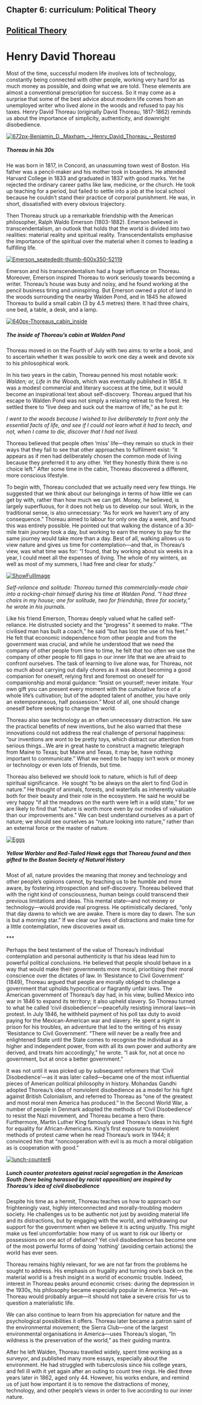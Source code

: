 Chapter  6: curriculum: Political Theory
---------------------------------------

[Political Theory](../category/curriculum/political-theory/index.html)
----------------------------------------------------------------------

Henry David Thoreau
===================

Most of the time, successful modern life involves lots of technology, constantly being connected with other people, working very hard for as much money as possible, and doing what we are told. These elements are almost a conventional prescription for success. So it may come as a surprise that some of the best advice about modern life comes from an unemployed writer who lived alone in the woods and refused to pay his taxes. Henry David Thoreau (originally David Thoreau, 1817-1862) reminds us about the importance of simplicity, authenticity, and downright disobedience.

[![672px-Benjamin\_D.\_Maxham\_-\_Henry\_David\_Thoreau\_-\_Restored](http://i0.wp.com/www.thebookoflife.org/wp-content/uploads/2014/11/672px-Benjamin_D._Maxham_-_Henry_David_Thoreau_-_Restored2.jpg?resize=635%2C486)](http://i0.wp.com/www.thebookoflife.org/wp-content/uploads/2014/11/672px-Benjamin_D._Maxham_-_Henry_David_Thoreau_-_Restored2.jpg)

##### <span class="s1">Thoreau in his 30s</span>

<span class="s1">He was born in 1817, in Concord, an unassuming town west of Boston. His father was a pencil-maker and his mother took in boarders. He attended Harvard College in 1833 and graduated in 1837 with good marks. Yet he rejected the ordinary career paths like law, medicine, or the church. He took up teaching for a period, but failed to settle into a job at the local school because he couldn’t stand their practice of corporal punishment. He was, in short, dissatisfied with every obvious trajectory.</span>

<span class="s1">Then Thoreau struck up a remarkable friendship with the American philosopher, Ralph Waldo Emerson (1803-1882). Emerson believed in transcendentalism, an outlook that holds that the world is divided into two realities: material reality and spiritual reality. Transcendentalists emphasise the importance of the spiritual over the material when it comes to leading a fulfilling life. </span>

[![Emerson\_seatededit-thumb-600x350-52119](http://i0.wp.com/www.thebookoflife.org/wp-content/uploads/2014/11/Emerson_seatededit-thumb-600x350-52119.jpg?resize=635%2C370)](http://i2.wp.com/www.thebookoflife.org/wp-content/uploads/2014/11/Emerson_seatededit-thumb-600x350-52119.jpg)

<span class="s1">Emerson and his transcendentalism had a huge influence on Thoreau. Moreover, Emerson inspired Thoreau to work seriously towards becoming a writer. Thoreau’s house was busy and noisy, and he found working at the pencil business tiring and uninspiring. But Emerson owned a plot of land in the woods surrounding the nearby Walden Pond, and in 1845 he allowed Thoreau to build a small cabin (3 by 4.5 metres) there. It had three chairs, one bed, a table, a desk, and a lamp. </span>

[![640px-Thoreaus\_cabin\_inside](http://i0.wp.com/www.thebookoflife.org/wp-content/uploads/2014/11/640px-Thoreaus_cabin_inside.jpg?resize=635%2C397)](http://i1.wp.com/www.thebookoflife.org/wp-content/uploads/2014/11/640px-Thoreaus_cabin_inside.jpg)

##### <span class="s1">The inside of Thoreau’s cabin at Walden Pond </span>

<span class="s1">Thoreau moved in on the Fourth of July with two aims: to write a book, and to ascertain whether it was possible to work one day a week and devote six to his philosophical work.</span>

<span class="s1">In his two years in the cabin, Thoreau penned his most notable work: *Walden; or, Life in the Woods*, which was eventually published in 1854. It was a modest commercial and literary success at the time, but it would become an inspirational text about self-discovery. Thoreau argued that his escape to Walden Pond was not simply a relaxing retreat to the forest. He settled there to “live deep and suck out the marrow of life,” as he put it:</span>

*<span class="s1">I went to the woods because I wished to live deliberately to front only the essential facts of life, and see if I could not learn what it had to teach, and not, when I came to die, discover that I had not lived.</span>*

<span class="s1">Thoreau believed that people often ‘miss’ life—they remain so stuck in their ways that they fail to see that other approaches to fulfilment exist: “it appears as if men had deliberately chosen the common mode of living because they preferred it to any other. Yet they honestly think there is no choice left.” After some time in the cabin, Thoreau discovered a different, more conscious lifestyle.</span>

<span class="s1">To begin with, Thoreau concluded that we actually need very few things. He suggested that we think about our belongings in terms of how little we can get by with, rather than how much we can get. Money, he believed, is largely superfluous, for it does not help us to develop our soul. Work, in the traditional sense, is also unnecessary: “As for work we haven’t any of any consequence.” Thoreau aimed to labour for only one day a week, and found this was entirely possible. He pointed out that walking the distance of a 30-mile train journey took a day, but working to earn the money to pay for the same journey would take more than a day. Best of all, walking allows us to view nature and gives us time for contemplation—and that, in Thoreau’s view, was what time was for: “I found, that by working about six weeks in a year, I could meet all the expenses of living. The whole of my winters, as well as most of my summers, I had free and clear for study.”</span>

[![ShowFullImage](http://i0.wp.com/www.thebookoflife.org/wp-content/uploads/2014/11/ShowFullImage1.jpg?resize=635%2C647)](http://i1.wp.com/www.thebookoflife.org/wp-content/uploads/2014/11/ShowFullImage1.jpg)

*<span class="s1">Self-reliance and solitude: Thoreau turned this commercially-made chair into a rocking-chair himself during his time at Walden Pond. “I had three chairs in my house; one for solitude, two for friendship, three for society,” he wrote in his journals. </span>*

<span class="s1">Like his friend Emerson, Thoreau deeply valued what he called self-reliance. He distrusted society and the “progress” it seemed to make. “The civilised man has built a coach,” he said “but has lost the use of his feet.” He felt that economic independence from other people and from the government was crucial, and while he understood that we need the company of other people from time to time, he felt that too often we use the company of other people to fill gaps in our inner life that we are afraid to confront ourselves. The task of learning to live alone was, for Thoreau, not so much about carrying out daily chores as it was about becoming a good companion for oneself, relying first and foremost on oneself for companionship and moral guidance: “Insist on yourself; never imitate. Your own gift you can present every moment with the cumulative force of a whole life’s cultivation; but of the adopted talent of another, you have only an extemporaneous, half possession.” Most of all, one should change oneself before seeking to change the world.</span>

<span class="s1">Thoreau also saw technology as an often unnecessary distraction. He saw the practical benefits of new inventions, but he also warned that these innovations could not address the real challenge of personal happiness: “our inventions are wont to be pretty toys, which distract our attention from serious things…We are in great haste to construct a magnetic telegraph from Maine to Texas; but Maine and Texas, it may be, have nothing important to communicate.” What we need to be happy isn’t work or money or technology or even lots of friends, but time.</span>

<span class="s1">Thoreau also believed we should look to nature, which is full of deep spiritual significance.<span class="Apple-converted-space">  </span>He sought “to be always on the alert to find God in nature.” He thought of animals, forests, and waterfalls as inherently valuable both for their beauty and their role in the ecosystem. He said he would be very happy “if all the meadows on the earth were left in a wild state,” for we are likely to find that “nature is worth more even by our modes of valuation than our improvements are.” We can best understand ourselves as a part of nature; we should see ourselves as “nature looking into nature,” rather than an external force or the master of nature.</span>

[![Eggs](http://i0.wp.com/www.thebookoflife.org/wp-content/uploads/2014/11/Eggs1.jpg?resize=635%2C390)](http://i0.wp.com/www.thebookoflife.org/wp-content/uploads/2014/11/Eggs1.jpg)

##### <span class="s1">Yellow Warbler and Red-Tailed Hawk eggs that Thoreau found and then gifted to the Boston Society of Natural History</span>

<span class="s1">Most of all, nature provides the meaning that money and technology and other people’s opinions cannot, by teaching us to be humble and more aware, by fostering introspection and self-discovery. Thoreau believed that with the right kind of consciousness, human beings could transcend their previous limitations and ideas. This mental state—and not money or technology—would provide real progress. He optimistically declared, “only that day dawns to which we are awake. There is more day to dawn. The sun is but a morning star.” If we clear our lives of distractions and make time for a little contemplation, new discoveries await us.</span>

<span class="s1">\*\*\*</span>

<span class="s1">Perhaps the best testament of the value of Thoreau’s individual contemplation and personal authenticity is that his ideas lead him to powerful political conclusions. He believed that people should behave in a way that would make their governments more moral, prioritising their moral conscience over the dictates of law. In ‘Resistance to Civil Government’ (1849), Thoreau argued that people are morally obliged to challenge a government that upholds hypocritical or flagrantly unfair laws. The American government of Thoreau’s day had, in his view, bullied Mexico into war in 1846 to expand its territory; it also upheld slavery. So Thoreau turned to what he called ‘civil disobedience’—peacefully resisting immoral laws—in protest. In July 1846, he withheld payment of his poll tax duty to avoid paying for the Mexican-American war and slavery. He spent a night in prison for his troubles, an adventure that led to the writing of his essay ‘Resistance to Civil Government’. “There will never be a really free and enlightened State until the State comes to recognise the individual as a higher and independent power, from with all its own power and authority are derived, and treats him accordingly,” he wrote. “I ask for, not at once no government, but at once a better government.”</span>

<span class="s1">It was not until it was picked up by subsequent reformers that ‘Civil Disobedience’—as it was later called—became one of the most influential pieces of American political philosophy in history. Mohandas Gandhi adopted Thoreau’s idea of nonviolent disobedience as a model for his fight against British Colonialism, and referred to Thoreau as “one of the greatest and most moral men America has produced.” In the Second World War, a number of people in Denmark adopted the methods of ‘Civil Disobedience’ to resist the Nazi movement, and Thoreau became a hero there. Furthermore, Martin Luther King famously used Thoreau’s ideas in his fight for equality for African-Americans. King’s first exposure to nonviolent methods of protest came when he read Thoreau’s work in 1944; it convinced him that “noncooperation with evil is as much a moral obligation as is cooperation with good.”</span>

[![lunch-counter6](http://i0.wp.com/www.thebookoflife.org/wp-content/uploads/2014/11/lunch-counter6.jpg?resize=635%2C469)](http://i1.wp.com/www.thebookoflife.org/wp-content/uploads/2014/11/lunch-counter6.jpg)

##### <span class="s1">Lunch counter protestors against racial segregation in the American South (here being harassed by racist opposition) are inspired by Thoreau’s idea of civil disobedience</span>

<span class="s1">Despite his time as a hermit, Thoreau teaches us how to approach our frighteningly vast, highly interconnected and morally-troubling modern society. He challenges us to be authentic not just by avoiding material life and its distractions, but by engaging with the world, and withdrawing our support for the government when we believe it is acting unjustly. This might make us feel uncomfortable: how many of us want to risk our liberty or possessions on one act of defiance? Yet civil disobedience has become one of the most powerful forms of doing ‘nothing’ (avoiding certain actions) the world has ever seen.</span>

<span class="s1">Thoreau remains highly relevant, for we are not far from the problems he sought to address. His emphasis on frugality and turning one’s back on the material world is a fresh insight in a world of economic trouble. Indeed, interest in Thoreau peaks around economic crises: during the depression in the 1930s, his philosophy became especially popular in America. Yet—as Thoreau would probably argue—it should not take a severe crisis for us to question a materialistic life. </span>

<span class="s1">We can also continue to learn from his appreciation for nature and the psychological possibilities it offers. Thoreau later became a patron saint of the environmental movement; the Sierra Club—one of the largest environmental organisations in America—uses Thoreau’s slogan, “In wildness is the preservation of the world,” as their guiding mantra.</span>

<span class="s1">After he left Walden, Thoreau travelled widely, spent time working as a surveyor, and published many more essays, especially about the environment. He had struggled with tuberculosis since his college years, and fell ill with it yet again after an outing to count tree rings. He died three years later in 1862, aged only 44. However, his works endure, and remind us of just how important it is to remove the distractions of money, technology, and other people’s views in order to live according to our inner nature. </span>

